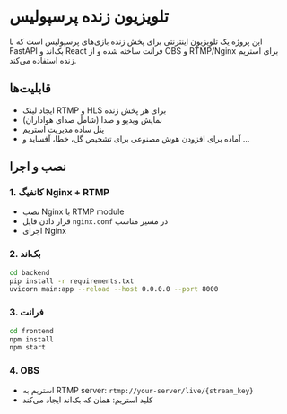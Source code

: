 # تلویزیون زنده پرسپولیس

این پروژه یک تلویزیون اینترنتی برای پخش زنده بازی‌های پرسپولیس است که با FastAPI بک‌اند و React فرانت ساخته شده و از OBS و RTMP/Nginx برای استریم زنده استفاده می‌کند.

## قابلیت‌ها
- ایجاد لینک RTMP و HLS برای هر پخش زنده
- نمایش ویدیو و صدا (شامل صدای هواداران)
- پنل ساده مدیریت استریم
- آماده برای افزودن هوش مصنوعی برای تشخیص گل، خطا، آفساید و ...

## نصب و اجرا

### 1. کانفیگ Nginx + RTMP
- نصب Nginx با RTMP module
- قرار دادن فایل `nginx.conf` در مسیر مناسب
- اجرای Nginx

### 2. بک‌اند
```bash
cd backend
pip install -r requirements.txt
uvicorn main:app --reload --host 0.0.0.0 --port 8000
```

### 3. فرانت
```bash
cd frontend
npm install
npm start
```

### 4. OBS
- استریم به RTMP server: `rtmp://your-server/live/{stream_key}`
- کلید استریم: همان که بک‌اند ایجاد می‌کند